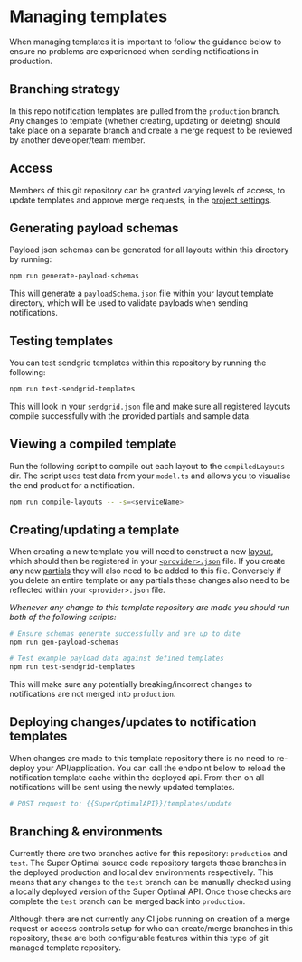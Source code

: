 # Managing templates

When managing templates it is important to follow the guidance below to ensure no problems are experienced when sending notifications in production.

## Branching strategy

In this repo notification templates are pulled from the `production` branch. Any changes to template (whether creating, updating or deleting) should take place on a separate branch and create a merge request to be reviewed by another developer/team member.

## Access

Members of this git repository can be granted varying levels of access, to update templates and approve merge requests, in the [project settings](https://github.com/Rocketmakers/super-optimal-templates/settings/access).

## Generating payload schemas

Payload json schemas can be generated for all layouts within this directory by running:

```bash
npm run generate-payload-schemas
```

This will generate a `payloadSchema.json` file within your layout template directory, which will be used to validate payloads when sending notifications.

## Testing templates

You can test sendgrid templates within this repository by running the following:

```bash
npm run test-sendgrid-templates
```

This will look in your `sendgrid.json` file and make sure all registered layouts compile successfully with the provided partials and sample data.

## Viewing a compiled template

Run the following script to compile out each layout to the `compiledLayouts` dir. The script uses test data from your `model.ts` and allows you to visualise the end product for a notification.

```bash
npm run compile-layouts -- -s=<serviceName>
```

## Creating/updating a template

When creating a new template you will need to construct a new [layout](./layouts.md), which should then be registered in your [`<provider>.json`](./providerJson.md) file. If you create any new [partials](./partials.md) they will also need to be added to this file. Conversely if you delete an entire template or any partials these changes also need to be reflected within your `<provider>.json` file.

_Whenever any change to this template repository are made you should run both of the following scripts:_

```bash
# Ensure schemas generate successfully and are up to date
npm run gen-payload-schemas

# Test example payload data against defined templates
npm run test-sendgrid-templates
```

This will make sure any potentially breaking/incorrect changes to notifications are not merged into `production`.

## Deploying changes/updates to notification templates

When changes are made to this template repository there is no need to re-deploy your API/application. You can call the endpoint below to reload the notification template cache within the deployed api. From then on all notifications will be sent using the newly updated templates.

```bash
# POST request to: {{SuperOptimalAPI}}/templates/update
```

## Branching & environments

Currently there are two branches active for this repository: `production` and `test`. The Super Optimal source code repository targets those branches in the deployed production and local dev environments respectively. This means that any changes to the `test` branch can be manually checked using a locally deployed version of the Super Optimal API. Once those checks are complete the `test` branch can be merged back into `production`.

Although there are not currently any CI jobs running on creation of a merge request or access controls setup for who can create/merge branches in this repository, these are both configurable features within this type of git managed template repository.

